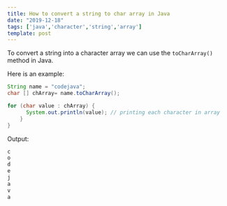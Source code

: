 ```yaml
---
title: How to convert a string to char array in Java
date: "2019-12-18"
tags: ['java','character','string','array']
template: post
---
```


To convert a string into a character array we can use the `toCharArray()` method in Java.

Here is an example:

```java
String name = "codejava";
char [] chArray= name.toCharArray();

for (char value : chArray) {
      System.out.println(value); // printing each character in array
    }
}
```

Output:

```java
c
o
d
e
j
a
v
a
```
